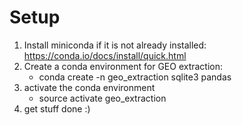 # Setup
1.  Install miniconda if it is not already installed:  https://conda.io/docs/install/quick.html
1.  Create a conda environment for GEO extraction:
    * conda create -n geo_extraction sqlite3 pandas
1.  activate the conda environment
    * source activate geo_extraction
1.  get stuff done :)